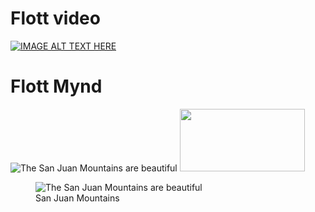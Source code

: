 # Flott video

[![IMAGE ALT TEXT HERE](http://img.youtube.com/vi/9Os0o3wzS_I/0.jpg)](http://www.youtube.com/watch?v=9Os0o3wzS_I)
# Flott Mynd

![The San Juan Mountains are beautiful](myndir/mountains.avif "San Juan Mountains")
<img src="myndir/mountains.avif" width="200" height="100">
<figure>
    <img src="/myndir/mountains.avif"
         alt="The San Juan Mountains are beautiful">
    <figcaption>San Juan Mountains</figcaption>
</figure>
